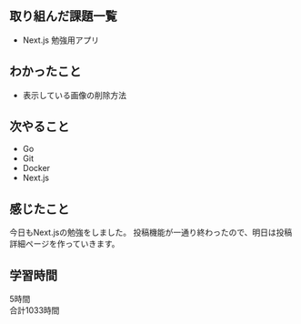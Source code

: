 ## 取り組んだ課題一覧
- Next.js 勉強用アプリ

## わかったこと
- 表示している画像の削除方法

## 次やること
- Go
- Git
- Docker
- Next.js

## 感じたこと
今日もNext.jsの勉強をしました。
投稿機能が一通り終わったので、明日は投稿詳細ページを作っていきます。

## 学習時間
5時間<br />
合計1033時間
